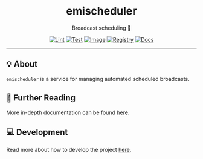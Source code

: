<h1 align="center">emischeduler</h1>

<div align="center">

Broadcast scheduling 📅

[![Lint](https://github.com/radio-aktywne/emischeduler/actions/workflows/lint.yaml/badge.svg)](https://github.com/radio-aktywne/emischeduler/actions/workflows/lint.yaml)
[![Test](https://github.com/radio-aktywne/emischeduler/actions/workflows/test.yaml/badge.svg)](https://github.com/radio-aktywne/emischeduler/actions/workflows/test.yaml)
[![Image](https://github.com/radio-aktywne/emischeduler/actions/workflows/image.yaml/badge.svg)](https://github.com/radio-aktywne/emischeduler/actions/workflows/image.yaml)
[![Registry](https://github.com/radio-aktywne/emischeduler/actions/workflows/registry.yaml/badge.svg)](https://github.com/radio-aktywne/emischeduler/actions/workflows/registry.yaml)
[![Docs](https://github.com/radio-aktywne/emischeduler/actions/workflows/docs.yaml/badge.svg)](https://github.com/radio-aktywne/emischeduler/actions/workflows/docs.yaml)

</div>

---

## 💡 About

`emischeduler` is a service for managing automated scheduled broadcasts.

## 📄 Further Reading

More in-depth documentation can be found
[here](https://radio-aktywne.github.io/emischeduler).

## 💻 Development

Read more about how to develop the project
[here](https://github.com/radio-aktywne/emischeduler/blob/main/CONTRIBUTING.md).
